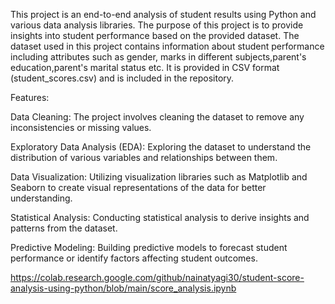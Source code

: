This project is an end-to-end analysis of student results using Python and various data analysis libraries. The purpose of this project is to provide insights into student performance based on the provided dataset.
The dataset used in this project contains information about student performance including attributes such as gender, marks in different subjects,parent's education,parent's marital status etc. It is provided in CSV format (student_scores.csv) and is included in the repository.

Features:

Data Cleaning: The project involves cleaning the dataset to remove any inconsistencies or missing values.

Exploratory Data Analysis (EDA): Exploring the dataset to understand the distribution of various variables and relationships between them.

Data Visualization: Utilizing visualization libraries such as Matplotlib and Seaborn to create visual representations of the data for better understanding.

Statistical Analysis: Conducting statistical analysis to derive insights and patterns from the dataset.

Predictive Modeling: Building predictive models to forecast student performance or identify factors affecting student outcomes.


https://colab.research.google.com/github/nainatyagi30/student-score-analysis-using-python/blob/main/score_analysis.ipynb
